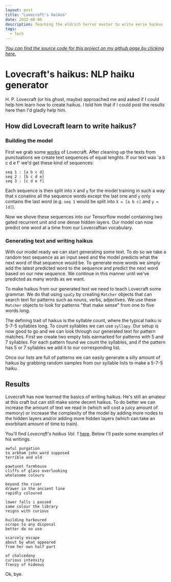 ```yaml
---
layout: post
title: "Lovecraft's haikus"
date: 2022-08-06
description: Teaching the eldrich horror master to write eerie haikus 
tags:
  - tech
---
```


*[You can find the source code for this project on my github page by clicking here.](https://github.com/ghenning/portfolio/tree/main/lovecraft_haiku)*

# Lovecraft's haikus: NLP haiku generator

H. P. Lovecraft (or his ghost, maybe) approached me and asked if I could help him learn how to create haikus. I told him that if I could post the results here then I'd gladly help him. 

## How did Lovecraft learn to write haikus?

### Building the model

First we grab some [works](https://www.hplovecraft.com/writings/texts/) of Lovecraft. After cleaning up the texts from punctuations we create text sequences of equal lenghts. If our text was 'a b c d e f' we'd get these kind of sequences:
```
seq 1 : [a b c d]
seq 2 : [b c d e]
seq 3 : [c d e f]
```
Each sequence is then split into `X` and `y` for the model training in such a way that `X` conatins all the sequence words except the last one and `y` only contains the last word (e.g. `seq 1` would be split into `X = [a b c]` and `y = [d]`).

Now we shove these sequences into our Tensorflow model containing two gated recurrent unit and one dense hidden layers. Our model can now predict one word at a time from our Lovecraftian vocabulary.

### Generating text and writing haikus

With our model ready we can start generating some text. To do so we take a random text sequence as an input seed and the model predicts what the next word of that sequence would be. To generate more words we simply add the latest predicted word to the sequence and predict the next word based on our new sequence. We continue in this manner until we've predicted as many words as we want.

To make haikus from our generated text we need to teach Lovecraft some grammar. We do that using `spaCy` by creating `Matcher` objects that can search text for patterns such as nouns, verbs, adjectives. We use these `Matcher` objects to look for patterns "that make sense" from one to five words long.

The defining trait of haikus is the syllable count, where the typical haiku is 5-7-5 syllables long. To count syllables we can use `syllapy`. Our setup is now good to go and we can look through our generated text for pattern matches. First we create two empty lists earmarked for patterns with 5 and 7 syllables. For each pattern found we count the syllables, and if the pattern has 5 or 7 syllables we add it to our corresponding list.

Once our lists are full of patterns we can easily generate a silly amount of haikus by grabbing random samples from our syllable lists to make a 5-7-5 haiku.

## Results

Lovecraft has now learned the basics of writing haikus. He's still an amateur at this craft but can still make some decent haikus. To do better we can increase the amount of text we read in (which will cost a juicy amount of memory) or increase the complexity of the model by adding more nodes to the hidden layers and/or adding more hidden layers (which can take an exorbitant amount of time to train).

You'll find *Lovecraft's haikus Vol. 1* [here](https://github.com/ghenning/portfolio/blob/main/lovecraft_haiku/Lovecrafts_haikus_vol_1.txt). Below I'll paste some examples of his writings.

```
awful purgation
to arkham john ward supposed
terrible and old

pawtuxet farmhouse
cliffs of glass overlooking
wholesome colours

beyond the river
drawer in the ancient line
rapidly coloured

lower falls i passed
same colour the library
reigns with curious

building harboured
scraps to any disposal
better do no use

scarcely escape
about by what appeared
from her own half part

of chalcedony
curious intensity
frenzy of hideous
```

Ok, bye.
